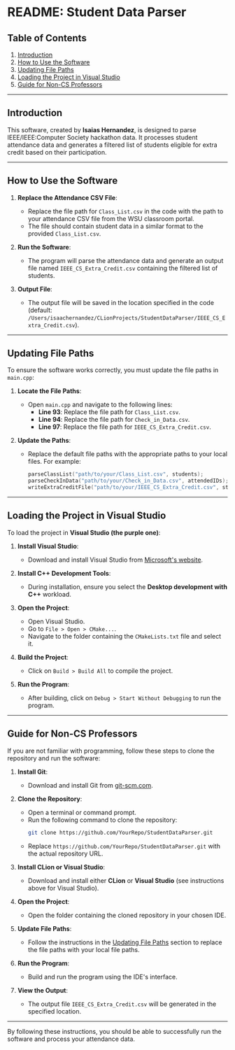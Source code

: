 # README: Student Data Parser

## Table of Contents
1. [Introduction](#introduction)
2. [How to Use the Software](#how-to-use-the-software)
3. [Updating File Paths](#updating-file-paths)
4. [Loading the Project in Visual Studio](#loading-the-project-in-visual-studio)
5. [Guide for Non-CS Professors](#guide-for-non-cs-professors)

---

## Introduction
This software, created by **Isaias Hernandez**, is designed to parse IEEE/IEEE:Computer Society hackathon data. It processes student attendance data and generates a filtered list of students eligible for extra credit based on their participation.

---

## How to Use the Software
1. **Replace the Attendance CSV File**:
    - Replace the file path for `Class_List.csv` in the code with the path to your attendance CSV file from the WSU classroom portal.
    - The file should contain student data in a similar format to the provided `Class_List.csv`.

2. **Run the Software**:
    - The program will parse the attendance data and generate an output file named `IEEE_CS_Extra_Credit.csv` containing the filtered list of students.

3. **Output File**:
    - The output file will be saved in the location specified in the code (default: `/Users/isaachernandez/CLionProjects/StudentDataParser/IEEE_CS_Extra_Credit.csv`).

---

## Updating File Paths
To ensure the software works correctly, you must update the file paths in `main.cpp`:

1. **Locate the File Paths**:
    - Open `main.cpp` and navigate to the following lines:
        - **Line 93**: Replace the file path for `Class_List.csv`.
        - **Line 94**: Replace the file path for `Check_in_Data.csv`.
        - **Line 97**: Replace the file path for `IEEE_CS_Extra_Credit.csv`.

2. **Update the Paths**:
    - Replace the default file paths with the appropriate paths to your local files. For example:
      ```cpp
      parseClassList("path/to/your/Class_List.csv", students);
      parseCheckInData("path/to/your/Check_in_Data.csv", attendedIDs);
      writeExtraCreditFile("path/to/your/IEEE_CS_Extra_Credit.csv", students, attendedIDs);
      ```

---

## Loading the Project in Visual Studio
To load the project in **Visual Studio (the purple one)**:

1. **Install Visual Studio**:
    - Download and install Visual Studio from [Microsoft's website](https://visualstudio.microsoft.com/).

2. **Install C++ Development Tools**:
    - During installation, ensure you select the **Desktop development with C++** workload.

3. **Open the Project**:
    - Open Visual Studio.
    - Go to `File > Open > CMake...`.
    - Navigate to the folder containing the `CMakeLists.txt` file and select it.

4. **Build the Project**:
    - Click on `Build > Build All` to compile the project.

5. **Run the Program**:
    - After building, click on `Debug > Start Without Debugging` to run the program.

---

## Guide for Non-CS Professors
If you are not familiar with programming, follow these steps to clone the repository and run the software:

1. **Install Git**:
    - Download and install Git from [git-scm.com](https://git-scm.com/).

2. **Clone the Repository**:
    - Open a terminal or command prompt.
    - Run the following command to clone the repository:
      ```bash
      git clone https://github.com/YourRepo/StudentDataParser.git
      ```
    - Replace `https://github.com/YourRepo/StudentDataParser.git` with the actual repository URL.

3. **Install CLion or Visual Studio**:
    - Download and install either **CLion** or **Visual Studio** (see instructions above for Visual Studio).

4. **Open the Project**:
    - Open the folder containing the cloned repository in your chosen IDE.

5. **Update File Paths**:
    - Follow the instructions in the [Updating File Paths](#updating-file-paths) section to replace the file paths with your local file paths.

6. **Run the Program**:
    - Build and run the program using the IDE's interface.

7. **View the Output**:
    - The output file `IEEE_CS_Extra_Credit.csv` will be generated in the specified location.

---

By following these instructions, you should be able to successfully run the software and process your attendance data.
